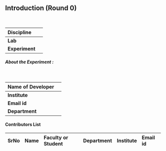 ## Introduction (Round 0)


<br>

<b>Discipline | <b> 
:--|:--|
<b> Lab | <b> 
<b> Experiment|     <b> 

<h5> About the Experiment : </h5> <br>



<b>Name of Developer | <b> 
:--|:--|
<b> Institute | <b> 
<b> Email id|     <b> 
<b> Department | 

#### Contributors List

SrNo | Name | Faculty or Student | Department| Institute | Email id
:--|:--|:--|:--|:--|:--|


<br>

